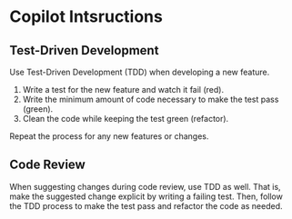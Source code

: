 # Copilot Intsructions

## Test-Driven Development

Use Test-Driven Development (TDD) when developing a new feature.

1. Write a test for the new feature and watch it fail (red).
2. Write the minimum amount of code necessary to make the test pass (green).
3. Clean the code while keeping the test green (refactor).

Repeat the process for any new features or changes.

## Code Review

When suggesting changes during code review, use TDD as well. That is, make the suggested change explicit by writing a failing test. Then, follow the TDD process to make the test pass and refactor the code as needed.
